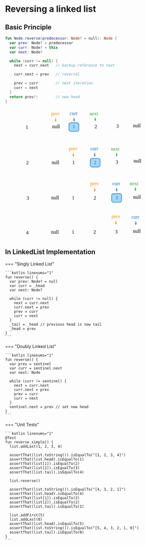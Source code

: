 # Reversing a linked list

<style>
.md-logo img {
  content: url('/data-structures/linked-list/polyline-light.svg');
}

:root [data-md-color-scheme=slate] .md-logo img  {
  content: url('/data-structures/linked-list/polyline-night.svg');
}
</style>

## Basic Principle

```kotlin
fun Node.reverse(predecessor: Node? = null): Node {
  var prev: Node? = predecessor
  var curr: Node? = this
  var next: Node?

  while (curr != null) {
    next = curr.next   // backup reference to next

    curr.next = prev   // reversal

    prev = curr        // next iteration
    curr = next
  }
  return prev!!        // new head
}
```

<p style="text-align: center;">
<svg version="1.1" xmlns="http://www.w3.org/2000/svg" viewBox="0 0 497.1932770365999 531.1785575903964" width="400px">
  <g stroke-linecap="round" transform="translate(194.2315991210698 58.620619610499546) rotate(0 20.150390625 17.5)"><path d="M8.75 0 C14.07 0, 19.4 0, 31.55 0 C37.38 0, 40.3 2.92, 40.3 8.75 C40.3 14.53, 40.3 20.31, 40.3 26.25 C40.3 32.08, 37.38 35, 31.55 35 C25.61 35, 19.67 35, 8.75 35 C2.92 35, 0 32.08, 0 26.25 C0 22.47, 0 18.7, 0 8.75 C0 2.92, 2.92 0, 8.75 0" stroke="none" stroke-width="0" fill="#a5d8ff"></path><path d="M8.75 0 C17.13 0, 25.52 0, 31.55 0 M8.75 0 C14.88 0, 21.01 0, 31.55 0 M31.55 0 C37.38 0, 40.3 2.92, 40.3 8.75 M31.55 0 C37.38 0, 40.3 2.92, 40.3 8.75 M40.3 8.75 C40.3 15.63, 40.3 22.51, 40.3 26.25 M40.3 8.75 C40.3 13.47, 40.3 18.2, 40.3 26.25 M40.3 26.25 C40.3 32.08, 37.38 35, 31.55 35 M40.3 26.25 C40.3 32.08, 37.38 35, 31.55 35 M31.55 35 C24.49 35, 17.42 35, 8.75 35 M31.55 35 C25.52 35, 19.5 35, 8.75 35 M8.75 35 C2.92 35, 0 32.08, 0 26.25 M8.75 35 C2.92 35, 0 32.08, 0 26.25 M0 26.25 C0 21.36, 0 16.47, 0 8.75 M0 26.25 C0 20.59, 0 14.92, 0 8.75 M0 8.75 C0 2.92, 2.92 0, 8.75 0 M0 8.75 C0 2.92, 2.92 0, 8.75 0" stroke="#1971c2" stroke-width="2" fill="none"></path></g><g transform="translate(210.11199310300339 63.620619610499546) rotate(0 4.269996643066406 12.5)"><text x="4.269996643066406" y="17.619999999999997" font-family="Virgil, Segoe UI Emoji" font-size="20px" fill="#1971c2" text-anchor="middle" style="white-space: pre;" direction="ltr" dominant-baseline="alphabetic">1</text></g><g stroke-linecap="round" transform="translate(283.2999584960698 58.526869610499546) rotate(0 20.150390625 17.5)"><path d="M8.75 0 C16.34 0, 23.93 0, 31.55 0 M8.75 0 C13.34 0, 17.92 0, 31.55 0 M31.55 0 C37.38 0, 40.3 2.92, 40.3 8.75 M31.55 0 C37.38 0, 40.3 2.92, 40.3 8.75 M40.3 8.75 C40.3 15.21, 40.3 21.68, 40.3 26.25 M40.3 8.75 C40.3 12.26, 40.3 15.76, 40.3 26.25 M40.3 26.25 C40.3 32.08, 37.38 35, 31.55 35 M40.3 26.25 C40.3 32.08, 37.38 35, 31.55 35 M31.55 35 C26.58 35, 21.61 35, 8.75 35 M31.55 35 C26.44 35, 21.32 35, 8.75 35 M8.75 35 C2.92 35, 0 32.08, 0 26.25 M8.75 35 C2.92 35, 0 32.08, 0 26.25 M0 26.25 C0 20.7, 0 15.15, 0 8.75 M0 26.25 C0 22, 0 17.75, 0 8.75 M0 8.75 C0 2.92, 2.92 0, 8.75 0 M0 8.75 C0 2.92, 2.92 0, 8.75 0" stroke="var(--md-code-fg-color)" stroke-width="2" fill="none"></path></g><g transform="translate(296.4503491210698 63.526869610499546) rotate(0 7 12.5)"><text x="7" y="17.619999999999997" font-family="Virgil, Segoe UI Emoji" font-size="20px" fill="var(--md-code-fg-color)" text-anchor="middle" style="white-space: pre;" direction="ltr" dominant-baseline="alphabetic">2</text></g><g stroke-linecap="round" transform="translate(371.47476451418885 57.08723566837966) rotate(0 20.150390625 17.5)"><path d="M8.75 0 C17.33 0, 25.91 0, 31.55 0 M8.75 0 C13.39 0, 18.03 0, 31.55 0 M31.55 0 C37.38 0, 40.3 2.92, 40.3 8.75 M31.55 0 C37.38 0, 40.3 2.92, 40.3 8.75 M40.3 8.75 C40.3 15.73, 40.3 22.71, 40.3 26.25 M40.3 8.75 C40.3 12.41, 40.3 16.06, 40.3 26.25 M40.3 26.25 C40.3 32.08, 37.38 35, 31.55 35 M40.3 26.25 C40.3 32.08, 37.38 35, 31.55 35 M31.55 35 C24.7 35, 17.85 35, 8.75 35 M31.55 35 C23.71 35, 15.88 35, 8.75 35 M8.75 35 C2.92 35, 0 32.08, 0 26.25 M8.75 35 C2.92 35, 0 32.08, 0 26.25 M0 26.25 C0 22.1, 0 17.95, 0 8.75 M0 26.25 C0 21.16, 0 16.08, 0 8.75 M0 8.75 C0 2.92, 2.92 0, 8.75 0 M0 8.75 C0 2.92, 2.92 0, 8.75 0" stroke="var(--md-code-fg-color)" stroke-width="2" fill="none"></path></g><g transform="translate(385.5451609375287 62.08723566837966) rotate(0 6.079994201660156 12.5)"><text x="6.079994201660156" y="17.619999999999997" font-family="Virgil, Segoe UI Emoji" font-size="20px" fill="var(--md-code-fg-color)" text-anchor="middle" style="white-space: pre;" direction="ltr" dominant-baseline="alphabetic">3</text></g><g transform="translate(197.44672387504073 10) rotate(0 18.979984611272812 12.5)"><text x="0" y="17.619999999999997" font-family="Virgil, Segoe UI Emoji" font-size="20px" fill="#1971c2" text-anchor="start" style="white-space: pre;" direction="ltr" dominant-baseline="alphabetic">curr</text></g><g stroke-linecap="round"><g transform="translate(215.16240148887317 38.90350014605582) rotate(0 0.14091229714085785 6.458984375)"><path d="M0 0 C0.05 2.15, 0.23 10.76, 0.28 12.92 M0 0 C0.05 2.15, 0.23 10.76, 0.28 12.92" stroke="#1971c2" stroke-width="2" fill="none"></path></g><g transform="translate(215.16240148887317 38.90350014605582) rotate(0 0.14091229714085785 6.458984375)"><path d="M-2.06 6.9 C-1.2 9.1, -0.34 11.31, 0.28 12.92 M-2.06 6.9 C-1.19 9.13, -0.32 11.37, 0.28 12.92" stroke="#1971c2" stroke-width="2" fill="none"></path></g><g transform="translate(215.16240148887317 38.90350014605582) rotate(0 0.14091229714085785 6.458984375)"><path d="M2.36 6.8 C1.6 9.04, 0.84 11.29, 0.28 12.92 M2.36 6.8 C1.59 9.07, 0.82 11.35, 0.28 12.92" stroke="#1971c2" stroke-width="2" fill="none"></path></g></g><mask></mask><g transform="translate(122.01692413053166 11.330907010188895) rotate(0 20.43998795747757 12.5)"><text x="0" y="17.619999999999997" font-family="Virgil, Segoe UI Emoji" font-size="20px" fill="#f08c00" text-anchor="start" style="white-space: pre;" direction="ltr" dominant-baseline="alphabetic">prev</text></g><g stroke-linecap="round"><g transform="translate(140.34220763808452 40.111120891006465) rotate(0 0.14091229714085785 6.458984375)"><path d="M0 0 C0.05 2.15, 0.23 10.76, 0.28 12.92 M0 0 C0.05 2.15, 0.23 10.76, 0.28 12.92" stroke="#f08c00" stroke-width="2" fill="none"></path></g><g transform="translate(140.34220763808452 40.111120891006465) rotate(0 0.14091229714085785 6.458984375)"><path d="M-2.06 6.9 C-1.14 9.25, -0.23 11.6, 0.28 12.92 M-2.06 6.9 C-1.26 8.96, -0.46 11.02, 0.28 12.92" stroke="#f08c00" stroke-width="2" fill="none"></path></g><g transform="translate(140.34220763808452 40.111120891006465) rotate(0 0.14091229714085785 6.458984375)"><path d="M2.36 6.8 C1.55 9.19, 0.74 11.58, 0.28 12.92 M2.36 6.8 C1.65 8.9, 0.94 10.99, 0.28 12.92" stroke="#f08c00" stroke-width="2" fill="none"></path></g></g><mask></mask><g transform="translate(278.1214902001265 11.035091077398704) rotate(0 22.129986107349396 12.5)"><text x="0" y="17.619999999999997" font-family="Virgil, Segoe UI Emoji" font-size="20px" fill="#2f9e44" text-anchor="start" style="white-space: pre;" direction="ltr" dominant-baseline="alphabetic">next</text></g><g stroke-linecap="round"><g transform="translate(300.82962834446124 37.26694038643299) rotate(0 0.14091229714085785 6.458984374999986)"><path d="M0 0 C0.05 2.15, 0.23 10.76, 0.28 12.92 M0 0 C0.05 2.15, 0.23 10.76, 0.28 12.92" stroke="#2f9e44" stroke-width="2" fill="none"></path></g><g transform="translate(300.82962834446124 37.26694038643299) rotate(0 0.14091229714085785 6.458984374999986)"><path d="M-2.06 6.9 C-1.21 9.08, -0.37 11.25, 0.28 12.92 M-2.06 6.9 C-1.42 8.53, -0.79 10.17, 0.28 12.92" stroke="#2f9e44" stroke-width="2" fill="none"></path></g><g transform="translate(300.82962834446124 37.26694038643299) rotate(0 0.14091229714085785 6.458984374999986)"><path d="M2.36 6.8 C1.61 9.01, 0.86 11.23, 0.28 12.92 M2.36 6.8 C1.79 8.46, 1.23 10.12, 0.28 12.92" stroke="#2f9e44" stroke-width="2" fill="none"></path></g></g><mask></mask><g stroke-linecap="round"><g transform="translate(333.03320282268515 74.29873987902033) rotate(0 15.86961655772052 -0.13548912460819906)"><path d="M0 0 C9.23 -0.08, 18.47 -0.16, 31.74 -0.27 M0 0 C10.99 -0.09, 21.98 -0.19, 31.74 -0.27" stroke="var(--md-code-fg-color)" stroke-width="2" fill="none"></path></g><g transform="translate(333.03320282268515 74.29873987902033) rotate(0 15.86961655772052 -0.13548912460819906)"><path d="M16.87 5.28 C21.2 3.67, 25.52 2.05, 31.74 -0.27 M16.87 5.28 C22.02 3.36, 27.17 1.44, 31.74 -0.27" stroke="var(--md-code-fg-color)" stroke-width="2" fill="none"></path></g><g transform="translate(333.03320282268515 74.29873987902033) rotate(0 15.86961655772052 -0.13548912460819906)"><path d="M16.78 -5.57 C21.13 -4.03, 25.48 -2.49, 31.74 -0.27 M16.78 -5.57 C21.96 -3.74, 27.14 -1.9, 31.74 -0.27" stroke="var(--md-code-fg-color)" stroke-width="2" fill="none"></path></g></g><mask></mask><g stroke-linecap="round"><g transform="translate(242.385182133603 75.21673303879919) rotate(0 15.86961655772052 -0.13548912460819906)"><path d="M0 0 C6.5 -0.06, 13 -0.11, 31.74 -0.27 M0 0 C7.55 -0.06, 15.1 -0.13, 31.74 -0.27" stroke="var(--md-code-fg-color)" stroke-width="2" fill="none"></path></g><g transform="translate(242.385182133603 75.21673303879919) rotate(0 15.86961655772052 -0.13548912460819906)"><path d="M16.87 5.28 C19.92 4.15, 22.96 3.01, 31.74 -0.27 M16.87 5.28 C20.41 3.96, 23.94 2.64, 31.74 -0.27" stroke="var(--md-code-fg-color)" stroke-width="2" fill="none"></path></g><g transform="translate(242.385182133603 75.21673303879919) rotate(0 15.86961655772052 -0.13548912460819906)"><path d="M16.78 -5.57 C19.84 -4.49, 22.91 -3.4, 31.74 -0.27 M16.78 -5.57 C20.34 -4.31, 23.89 -3.05, 31.74 -0.27" stroke="var(--md-code-fg-color)" stroke-width="2" fill="none"></path></g></g><mask></mask><g transform="translate(126.54802151287407 63.34903916923497) rotate(0 15.269991219043732 12.5)"><text x="0" y="17.619999999999997" font-family="Virgil, Segoe UI Emoji" font-size="20px" fill="var(--md-code-fg-color)" text-anchor="start" style="white-space: pre;" direction="ltr" dominant-baseline="alphabetic">null</text></g><g stroke-linecap="round" transform="translate(192.8778482386245 202.99283675658148) rotate(0 20.150390625 17.5)"><path d="M8.75 0 C13.63 0, 18.52 0, 31.55 0 M8.75 0 C16.05 0, 23.35 0, 31.55 0 M31.55 0 C37.38 0, 40.3 2.92, 40.3 8.75 M31.55 0 C37.38 0, 40.3 2.92, 40.3 8.75 M40.3 8.75 C40.3 12.83, 40.3 16.91, 40.3 26.25 M40.3 8.75 C40.3 13.59, 40.3 18.43, 40.3 26.25 M40.3 26.25 C40.3 32.08, 37.38 35, 31.55 35 M40.3 26.25 C40.3 32.08, 37.38 35, 31.55 35 M31.55 35 C23.92 35, 16.28 35, 8.75 35 M31.55 35 C26.48 35, 21.42 35, 8.75 35 M8.75 35 C2.92 35, 0 32.08, 0 26.25 M8.75 35 C2.92 35, 0 32.08, 0 26.25 M0 26.25 C0 22.14, 0 18.03, 0 8.75 M0 26.25 C0 20.45, 0 14.66, 0 8.75 M0 8.75 C0 2.92, 2.92 0, 8.75 0 M0 8.75 C0 2.92, 2.92 0, 8.75 0" stroke="var(--md-code-fg-color)" stroke-width="2" fill="none"></path></g><g transform="translate(208.7582422205581 207.99283675658148) rotate(0 4.269996643066406 12.5)"><text x="4.269996643066406" y="17.619999999999997" font-family="Virgil, Segoe UI Emoji" font-size="20px" fill="var(--md-code-fg-color)" text-anchor="middle" style="white-space: pre;" direction="ltr" dominant-baseline="alphabetic">1</text></g><g stroke-linecap="round" transform="translate(280.7785102508878 203.21100591512072) rotate(0 20.150390625 17.5)"><path d="M8.75 0 C17.18 0, 25.61 0, 31.55 0 C37.38 0, 40.3 2.92, 40.3 8.75 C40.3 12.86, 40.3 16.96, 40.3 26.25 C40.3 32.08, 37.38 35, 31.55 35 C24.12 35, 16.69 35, 8.75 35 C2.92 35, 0 32.08, 0 26.25 C0 22.27, 0 18.3, 0 8.75 C0 2.92, 2.92 0, 8.75 0" stroke="none" stroke-width="0" fill="#a5d8ff"></path><path d="M8.75 0 C13.76 0, 18.78 0, 31.55 0 M8.75 0 C14.74 0, 20.74 0, 31.55 0 M31.55 0 C37.38 0, 40.3 2.92, 40.3 8.75 M31.55 0 C37.38 0, 40.3 2.92, 40.3 8.75 M40.3 8.75 C40.3 15.71, 40.3 22.68, 40.3 26.25 M40.3 8.75 C40.3 13.06, 40.3 17.38, 40.3 26.25 M40.3 26.25 C40.3 32.08, 37.38 35, 31.55 35 M40.3 26.25 C40.3 32.08, 37.38 35, 31.55 35 M31.55 35 C23.86 35, 16.17 35, 8.75 35 M31.55 35 C22.59 35, 13.62 35, 8.75 35 M8.75 35 C2.92 35, 0 32.08, 0 26.25 M8.75 35 C2.92 35, 0 32.08, 0 26.25 M0 26.25 C0 22.16, 0 18.07, 0 8.75 M0 26.25 C0 20.85, 0 15.45, 0 8.75 M0 8.75 C0 2.92, 2.92 0, 8.75 0 M0 8.75 C0 2.92, 2.92 0, 8.75 0" stroke="#1971c2" stroke-width="2" fill="none"></path></g><g transform="translate(293.9289008758878 208.21100591512072) rotate(0 7 12.5)"><text x="7" y="17.619999999999997" font-family="Virgil, Segoe UI Emoji" font-size="20px" fill="#1971c2" text-anchor="middle" style="white-space: pre;" direction="ltr" dominant-baseline="alphabetic">2</text></g><g stroke-linecap="round" transform="translate(368.95331626900673 201.7713719730009) rotate(0 20.150390625 17.5)"><path d="M8.75 0 C15.84 0, 22.92 0, 31.55 0 M8.75 0 C14.83 0, 20.9 0, 31.55 0 M31.55 0 C37.38 0, 40.3 2.92, 40.3 8.75 M31.55 0 C37.38 0, 40.3 2.92, 40.3 8.75 M40.3 8.75 C40.3 13.1, 40.3 17.46, 40.3 26.25 M40.3 8.75 C40.3 14.01, 40.3 19.28, 40.3 26.25 M40.3 26.25 C40.3 32.08, 37.38 35, 31.55 35 M40.3 26.25 C40.3 32.08, 37.38 35, 31.55 35 M31.55 35 C22.79 35, 14.02 35, 8.75 35 M31.55 35 C22.68 35, 13.81 35, 8.75 35 M8.75 35 C2.92 35, 0 32.08, 0 26.25 M8.75 35 C2.92 35, 0 32.08, 0 26.25 M0 26.25 C0 21.98, 0 17.71, 0 8.75 M0 26.25 C0 20.67, 0 15.1, 0 8.75 M0 8.75 C0 2.92, 2.92 0, 8.75 0 M0 8.75 C0 2.92, 2.92 0, 8.75 0" stroke="var(--md-code-fg-color)" stroke-width="2" fill="none"></path></g><g transform="translate(383.0237126923466 206.7713719730009) rotate(0 6.079994201660156 12.5)"><text x="6.079994201660156" y="17.619999999999997" font-family="Virgil, Segoe UI Emoji" font-size="20px" fill="var(--md-code-fg-color)" text-anchor="middle" style="white-space: pre;" direction="ltr" dominant-baseline="alphabetic">3</text></g><g transform="translate(281.0517538515416 152.31692018325384) rotate(0 18.979984611272812 12.5)"><text x="0" y="17.619999999999997" font-family="Virgil, Segoe UI Emoji" font-size="20px" fill="#1971c2" text-anchor="start" style="white-space: pre;" direction="ltr" dominant-baseline="alphabetic">curr</text></g><g stroke-linecap="round"><g transform="translate(298.76743146537405 181.22042032930972) rotate(0 0.14091229714085785 6.458984375)"><path d="M0 0 C0.05 2.15, 0.23 10.76, 0.28 12.92 M0 0 C0.05 2.15, 0.23 10.76, 0.28 12.92" stroke="#1971c2" stroke-width="2" fill="none"></path></g><g transform="translate(298.76743146537405 181.22042032930972) rotate(0 0.14091229714085785 6.458984375)"><path d="M-2.06 6.9 C-1.29 8.88, -0.52 10.86, 0.28 12.92 M-2.06 6.9 C-1.5 8.35, -0.93 9.8, 0.28 12.92" stroke="#1971c2" stroke-width="2" fill="none"></path></g><g transform="translate(298.76743146537405 181.22042032930972) rotate(0 0.14091229714085785 6.458984375)"><path d="M2.36 6.8 C1.68 8.81, 0.99 10.82, 0.28 12.92 M2.36 6.8 C1.86 8.27, 1.36 9.75, 0.28 12.92" stroke="#1971c2" stroke-width="2" fill="none"></path></g></g><mask></mask><g transform="translate(193.60884561139068 152.72629567400668) rotate(0 20.43998795747757 12.5)"><text x="0" y="17.619999999999997" font-family="Virgil, Segoe UI Emoji" font-size="20px" fill="#f08c00" text-anchor="start" style="white-space: pre;" direction="ltr" dominant-baseline="alphabetic">prev</text></g><g stroke-linecap="round"><g transform="translate(211.93412911894364 181.50650955482422) rotate(0 0.14091229714085785 6.458984375)"><path d="M0 0 C0.05 2.15, 0.23 10.76, 0.28 12.92 M0 0 C0.05 2.15, 0.23 10.76, 0.28 12.92" stroke="#f08c00" stroke-width="2" fill="none"></path></g><g transform="translate(211.93412911894364 181.50650955482422) rotate(0 0.14091229714085785 6.458984375)"><path d="M-2.06 6.9 C-1.18 9.16, -0.3 11.42, 0.28 12.92 M-2.06 6.9 C-1.13 9.3, -0.19 11.7, 0.28 12.92" stroke="#f08c00" stroke-width="2" fill="none"></path></g><g transform="translate(211.93412911894364 181.50650955482422) rotate(0 0.14091229714085785 6.458984375)"><path d="M2.36 6.8 C1.58 9.1, 0.8 11.4, 0.28 12.92 M2.36 6.8 C1.53 9.24, 0.7 11.68, 0.28 12.92" stroke="#f08c00" stroke-width="2" fill="none"></path></g></g><mask></mask><g transform="translate(364.8841018123015 154.23161293360198) rotate(0 22.129986107349396 12.5)"><text x="0" y="17.619999999999997" font-family="Virgil, Segoe UI Emoji" font-size="20px" fill="#2f9e44" text-anchor="start" style="white-space: pre;" direction="ltr" dominant-baseline="alphabetic">next</text></g><g stroke-linecap="round"><g transform="translate(387.5922399566362 180.46346224263624) rotate(0 0.14091229714085785 6.458984375)"><path d="M0 0 C0.05 2.15, 0.23 10.76, 0.28 12.92 M0 0 C0.05 2.15, 0.23 10.76, 0.28 12.92" stroke="#2f9e44" stroke-width="2" fill="none"></path></g><g transform="translate(387.5922399566362 180.46346224263624) rotate(0 0.14091229714085785 6.458984375)"><path d="M-2.06 6.9 C-1.51 8.3, -0.97 9.7, 0.28 12.92 M-2.06 6.9 C-1.41 8.56, -0.77 10.23, 0.28 12.92" stroke="#2f9e44" stroke-width="2" fill="none"></path></g><g transform="translate(387.5922399566362 180.46346224263624) rotate(0 0.14091229714085785 6.458984375)"><path d="M2.36 6.8 C1.87 8.23, 1.39 9.65, 0.28 12.92 M2.36 6.8 C1.78 8.49, 1.21 10.18, 0.28 12.92" stroke="#2f9e44" stroke-width="2" fill="none"></path></g></g><mask></mask><g stroke-linecap="round"><g transform="translate(330.51175457750327 218.98287618364157) rotate(0 15.86961655772052 -0.13548912460819906)"><path d="M0 0 C6.37 -0.05, 12.73 -0.11, 31.74 -0.27 M0 0 C10.24 -0.09, 20.48 -0.17, 31.74 -0.27" stroke="var(--md-code-fg-color)" stroke-width="2" fill="none"></path></g><g transform="translate(330.51175457750327 218.98287618364157) rotate(0 15.86961655772052 -0.13548912460819906)"><path d="M16.87 5.28 C19.85 4.17, 22.84 3.06, 31.74 -0.27 M16.87 5.28 C21.67 3.49, 26.47 1.7, 31.74 -0.27" stroke="var(--md-code-fg-color)" stroke-width="2" fill="none"></path></g><g transform="translate(330.51175457750327 218.98287618364157) rotate(0 15.86961655772052 -0.13548912460819906)"><path d="M16.78 -5.57 C19.78 -4.51, 22.78 -3.45, 31.74 -0.27 M16.78 -5.57 C21.61 -3.86, 26.43 -2.15, 31.74 -0.27" stroke="var(--md-code-fg-color)" stroke-width="2" fill="none"></path></g></g><mask></mask><g stroke-linecap="round"><g transform="translate(156.8948373024122 219.76650416743422) rotate(0 15.86961655772052 -0.13548912460819906)"><path d="M0 0 C12.63 -0.11, 25.26 -0.22, 31.74 -0.27 M0 0 C7.82 -0.07, 15.64 -0.13, 31.74 -0.27" stroke="var(--md-code-fg-color)" stroke-width="2" fill="none"></path></g><g transform="translate(156.8948373024122 219.76650416743422) rotate(0 15.86961655772052 -0.13548912460819906)"><path d="M14.87 -5.56 C8.95 -3.34, 3.04 -1.13, 0 0 M14.87 -5.56 C11.2 -4.19, 7.54 -2.82, 0 0" stroke="var(--md-code-fg-color)" stroke-width="2" fill="none"></path></g><g transform="translate(156.8948373024122 219.76650416743422) rotate(0 15.86961655772052 -0.13548912460819906)"><path d="M14.96 5.3 C9.01 3.19, 3.05 1.08, 0 0 M14.96 5.3 C11.27 3.99, 7.59 2.69, 0 0" stroke="var(--md-code-fg-color)" stroke-width="2" fill="none"></path></g></g><mask></mask><g transform="translate(124.02657326769207 208.0331754738561) rotate(0 15.269991219043732 12.5)"><text x="0" y="17.619999999999997" font-family="Virgil, Segoe UI Emoji" font-size="20px" fill="var(--md-code-fg-color)" text-anchor="start" style="white-space: pre;" direction="ltr" dominant-baseline="alphabetic">null</text></g><g stroke-linecap="round" transform="translate(191.52942424154827 347.0167476701634) rotate(0 20.150390625 17.5)"><path d="M8.75 0 C15.96 0, 23.18 0, 31.55 0 M8.75 0 C15.7 0, 22.65 0, 31.55 0 M31.55 0 C37.38 0, 40.3 2.92, 40.3 8.75 M31.55 0 C37.38 0, 40.3 2.92, 40.3 8.75 M40.3 8.75 C40.3 12.35, 40.3 15.94, 40.3 26.25 M40.3 8.75 C40.3 13.54, 40.3 18.32, 40.3 26.25 M40.3 26.25 C40.3 32.08, 37.38 35, 31.55 35 M40.3 26.25 C40.3 32.08, 37.38 35, 31.55 35 M31.55 35 C23.79 35, 16.03 35, 8.75 35 M31.55 35 C25.89 35, 20.22 35, 8.75 35 M8.75 35 C2.92 35, 0 32.08, 0 26.25 M8.75 35 C2.92 35, 0 32.08, 0 26.25 M0 26.25 C0 20.27, 0 14.3, 0 8.75 M0 26.25 C0 20.7, 0 15.16, 0 8.75 M0 8.75 C0 2.92, 2.92 0, 8.75 0 M0 8.75 C0 2.92, 2.92 0, 8.75 0" stroke="var(--md-code-fg-color)" stroke-width="2" fill="none"></path></g><g transform="translate(207.40981822348186 352.0167476701634) rotate(0 4.269996643066406 12.5)"><text x="4.269996643066406" y="17.619999999999997" font-family="Virgil, Segoe UI Emoji" font-size="20px" fill="var(--md-code-fg-color)" text-anchor="middle" style="white-space: pre;" direction="ltr" dominant-baseline="alphabetic">1</text></g><g stroke-linecap="round" transform="translate(279.43008625381145 347.23491682870264) rotate(0 20.150390625 17.5)"><path d="M8.75 0 C17.08 0, 25.41 0, 31.55 0 M8.75 0 C16.57 0, 24.39 0, 31.55 0 M31.55 0 C37.38 0, 40.3 2.92, 40.3 8.75 M31.55 0 C37.38 0, 40.3 2.92, 40.3 8.75 M40.3 8.75 C40.3 13.49, 40.3 18.22, 40.3 26.25 M40.3 8.75 C40.3 15.36, 40.3 21.97, 40.3 26.25 M40.3 26.25 C40.3 32.08, 37.38 35, 31.55 35 M40.3 26.25 C40.3 32.08, 37.38 35, 31.55 35 M31.55 35 C23.73 35, 15.91 35, 8.75 35 M31.55 35 C25.58 35, 19.61 35, 8.75 35 M8.75 35 C2.92 35, 0 32.08, 0 26.25 M8.75 35 C2.92 35, 0 32.08, 0 26.25 M0 26.25 C0 19.98, 0 13.71, 0 8.75 M0 26.25 C0 22.06, 0 17.86, 0 8.75 M0 8.75 C0 2.92, 2.92 0, 8.75 0 M0 8.75 C0 2.92, 2.92 0, 8.75 0" stroke="var(--md-code-fg-color)" stroke-width="2" fill="none"></path></g><g transform="translate(292.58047687881145 352.23491682870264) rotate(0 7 12.5)"><text x="7" y="17.619999999999997" font-family="Virgil, Segoe UI Emoji" font-size="20px" fill="var(--md-code-fg-color)" text-anchor="middle" style="white-space: pre;" direction="ltr" dominant-baseline="alphabetic">2</text></g><g stroke-linecap="round" transform="translate(367.6048922719304 345.99521764885316) rotate(0 20.150390625 17.5)"><path d="M8.75 0 C14.02 0, 19.28 0, 31.55 0 C37.38 0, 40.3 2.92, 40.3 8.75 C40.3 14.23, 40.3 19.7, 40.3 26.25 C40.3 32.08, 37.38 35, 31.55 35 C25.46 35, 19.37 35, 8.75 35 C2.92 35, 0 32.08, 0 26.25 C0 19.33, 0 12.42, 0 8.75 C0 2.92, 2.92 0, 8.75 0" stroke="none" stroke-width="0" fill="#a5d8ff"></path><path d="M8.75 0 C16.36 0, 23.98 0, 31.55 0 M8.75 0 C15.46 0, 22.17 0, 31.55 0 M31.55 0 C37.38 0, 40.3 2.92, 40.3 8.75 M31.55 0 C37.38 0, 40.3 2.92, 40.3 8.75 M40.3 8.75 C40.3 15.56, 40.3 22.36, 40.3 26.25 M40.3 8.75 C40.3 15.06, 40.3 21.38, 40.3 26.25 M40.3 26.25 C40.3 32.08, 37.38 35, 31.55 35 M40.3 26.25 C40.3 32.08, 37.38 35, 31.55 35 M31.55 35 C23.79 35, 16.04 35, 8.75 35 M31.55 35 C22.73 35, 13.9 35, 8.75 35 M8.75 35 C2.92 35, 0 32.08, 0 26.25 M8.75 35 C2.92 35, 0 32.08, 0 26.25 M0 26.25 C0 19.79, 0 13.33, 0 8.75 M0 26.25 C0 20.58, 0 14.91, 0 8.75 M0 8.75 C0 2.92, 2.92 0, 8.75 0 M0 8.75 C0 2.92, 2.92 0, 8.75 0" stroke="#1971c2" stroke-width="2" fill="none"></path></g><g transform="translate(381.67528869527024 350.99521764885316) rotate(0 6.079994201660156 12.5)"><text x="6.079994201660156" y="17.619999999999997" font-family="Virgil, Segoe UI Emoji" font-size="20px" fill="#1971c2" text-anchor="middle" style="white-space: pre;" direction="ltr" dominant-baseline="alphabetic">3</text></g><g transform="translate(369.9247467728682 293.8662724390912) rotate(0 18.979984611272812 12.499999999999972)"><text x="0" y="17.619999999999997" font-family="Virgil, Segoe UI Emoji" font-size="20px" fill="#1971c2" text-anchor="start" style="white-space: pre;" direction="ltr" dominant-baseline="alphabetic">curr</text></g><g stroke-linecap="round"><g transform="translate(387.64042438670066 322.769772585147) rotate(0 0.14091229714085785 6.458984375)"><path d="M0 0 C0.05 2.15, 0.23 10.76, 0.28 12.92 M0 0 C0.05 2.15, 0.23 10.76, 0.28 12.92" stroke="#1971c2" stroke-width="2" fill="none"></path></g><g transform="translate(387.64042438670066 322.769772585147) rotate(0 0.14091229714085785 6.458984375)"><path d="M-2.06 6.9 C-1.56 8.19, -1.05 9.49, 0.28 12.92 M-2.06 6.9 C-1.26 8.95, -0.47 10.99, 0.28 12.92" stroke="#1971c2" stroke-width="2" fill="none"></path></g><g transform="translate(387.64042438670066 322.769772585147) rotate(0 0.14091229714085785 6.458984375)"><path d="M2.36 6.8 C1.91 8.12, 1.46 9.43, 0.28 12.92 M2.36 6.8 C1.65 8.88, 0.95 10.96, 0.28 12.92" stroke="#1971c2" stroke-width="2" fill="none"></path></g></g><mask></mask><g transform="translate(280.464983235807 294.66434718894686) rotate(0 20.43998795747757 12.499999999999972)"><text x="0" y="17.619999999999997" font-family="Virgil, Segoe UI Emoji" font-size="20px" fill="#f08c00" text-anchor="start" style="white-space: pre;" direction="ltr" dominant-baseline="alphabetic">prev</text></g><g stroke-linecap="round"><g transform="translate(298.79026674335995 323.44456106976446) rotate(0 0.14091229714085785 6.458984375)"><path d="M0 0 C0.05 2.15, 0.23 10.76, 0.28 12.92 M0 0 C0.05 2.15, 0.23 10.76, 0.28 12.92" stroke="#f08c00" stroke-width="2" fill="none"></path></g><g transform="translate(298.79026674335995 323.44456106976446) rotate(0 0.14091229714085785 6.458984375)"><path d="M-2.06 6.9 C-1.43 8.51, -0.8 10.13, 0.28 12.92 M-2.06 6.9 C-1.23 9.02, -0.41 11.15, 0.28 12.92" stroke="#f08c00" stroke-width="2" fill="none"></path></g><g transform="translate(298.79026674335995 323.44456106976446) rotate(0 0.14091229714085785 6.458984375)"><path d="M2.36 6.8 C1.8 8.44, 1.24 10.08, 0.28 12.92 M2.36 6.8 C1.63 8.96, 0.89 11.12, 0.28 12.92" stroke="#f08c00" stroke-width="2" fill="none"></path></g></g><mask></mask><g transform="translate(441.3587080780506 293.92704567791645) rotate(0 22.129986107349396 12.499999999999972)"><text x="0" y="17.619999999999997" font-family="Virgil, Segoe UI Emoji" font-size="20px" fill="#2f9e44" text-anchor="start" style="white-space: pre;" direction="ltr" dominant-baseline="alphabetic">next</text></g><g stroke-linecap="round"><g transform="translate(464.0668462223851 320.15889498695066) rotate(0 0.14091229714085785 6.458984375)"><path d="M0 0 C0.05 2.15, 0.23 10.76, 0.28 12.92 M0 0 C0.05 2.15, 0.23 10.76, 0.28 12.92" stroke="#2f9e44" stroke-width="2" fill="none"></path></g><g transform="translate(464.0668462223851 320.15889498695066) rotate(0 0.14091229714085785 6.458984375)"><path d="M-2.06 6.9 C-1.58 8.13, -1.1 9.37, 0.28 12.92 M-2.06 6.9 C-1.42 8.54, -0.78 10.19, 0.28 12.92" stroke="#2f9e44" stroke-width="2" fill="none"></path></g><g transform="translate(464.0668462223851 320.15889498695066) rotate(0 0.14091229714085785 6.458984375)"><path d="M2.36 6.8 C1.93 8.06, 1.5 9.32, 0.28 12.92 M2.36 6.8 C1.79 8.47, 1.22 10.15, 0.28 12.92" stroke="#2f9e44" stroke-width="2" fill="none"></path></g></g><mask></mask><g stroke-linecap="round"><g transform="translate(155.54641330533588 363.7904150810162) rotate(0 15.86961655772052 -0.13548912460817064)"><path d="M0 0 C8.59 -0.07, 17.18 -0.15, 31.74 -0.27 M0 0 C11.99 -0.1, 23.98 -0.2, 31.74 -0.27" stroke="var(--md-code-fg-color)" stroke-width="2" fill="none"></path></g><g transform="translate(155.54641330533588 363.7904150810162) rotate(0 15.86961655772052 -0.13548912460817064)"><path d="M14.87 -5.56 C10.84 -4.05, 6.82 -2.55, 0 0 M14.87 -5.56 C9.25 -3.46, 3.64 -1.36, 0 0" stroke="var(--md-code-fg-color)" stroke-width="2" fill="none"></path></g><g transform="translate(155.54641330533588 363.7904150810162) rotate(0 15.86961655772052 -0.13548912460817064)"><path d="M14.96 5.3 C10.91 3.87, 6.86 2.43, 0 0 M14.96 5.3 C9.31 3.3, 3.66 1.3, 0 0" stroke="var(--md-code-fg-color)" stroke-width="2" fill="none"></path></g></g><mask></mask><g transform="translate(122.67814927061573 352.057086387438) rotate(0 15.269991219043732 12.5)"><text x="0" y="17.619999999999997" font-family="Virgil, Segoe UI Emoji" font-size="20px" fill="var(--md-code-fg-color)" text-anchor="start" style="white-space: pre;" direction="ltr" dominant-baseline="alphabetic">null</text></g><g stroke-linecap="round"><g transform="translate(241.09325351284082 363.42674202604286) rotate(0 15.86961655772052 -0.13548912460817064)"><path d="M0 0 C9.54 -0.08, 19.07 -0.16, 31.74 -0.27 M0 0 C12.31 -0.11, 24.61 -0.21, 31.74 -0.27" stroke="var(--md-code-fg-color)" stroke-width="2" fill="none"></path></g><g transform="translate(241.09325351284082 363.42674202604286) rotate(0 15.86961655772052 -0.13548912460817064)"><path d="M14.87 -5.56 C10.4 -3.89, 5.93 -2.22, 0 0 M14.87 -5.56 C9.1 -3.4, 3.34 -1.25, 0 0" stroke="var(--md-code-fg-color)" stroke-width="2" fill="none"></path></g><g transform="translate(241.09325351284082 363.42674202604286) rotate(0 15.86961655772052 -0.13548912460817064)"><path d="M14.96 5.3 C10.46 3.71, 5.97 2.12, 0 0 M14.96 5.3 C9.16 3.25, 3.36 1.19, 0 0" stroke="var(--md-code-fg-color)" stroke-width="2" fill="none"></path></g></g><mask></mask><g transform="translate(454.5554615715452 60.041856626285664) rotate(0 15.269991219043732 12.5)"><text x="0" y="17.619999999999997" font-family="Virgil, Segoe UI Emoji" font-size="20px" fill="var(--md-code-fg-color)" text-anchor="start" style="white-space: pre;" direction="ltr" dominant-baseline="alphabetic">null</text></g><g stroke-linecap="round"><g transform="translate(416.7142882887122 73.74107006078401) rotate(0 15.86961655772052 -0.13548912460819906)"><path d="M0 0 C6.75 -0.06, 13.5 -0.12, 31.74 -0.27 M0 0 C11.56 -0.1, 23.11 -0.2, 31.74 -0.27" stroke="var(--md-code-fg-color)" stroke-width="2" fill="none"></path></g><g transform="translate(416.7142882887122 73.74107006078401) rotate(0 15.86961655772052 -0.13548912460819906)"><path d="M16.87 5.28 C20.04 4.1, 23.2 2.92, 31.74 -0.27 M16.87 5.28 C22.29 3.26, 27.7 1.24, 31.74 -0.27" stroke="var(--md-code-fg-color)" stroke-width="2" fill="none"></path></g><g transform="translate(416.7142882887122 73.74107006078401) rotate(0 15.86961655772052 -0.13548912460819906)"><path d="M16.78 -5.57 C19.96 -4.44, 23.14 -3.32, 31.74 -0.27 M16.78 -5.57 C22.23 -3.64, 27.67 -1.71, 31.74 -0.27" stroke="var(--md-code-fg-color)" stroke-width="2" fill="none"></path></g></g><mask></mask><g transform="translate(456.65329459851245 202.70728140041905) rotate(0 15.269991219043732 12.5)"><text x="0" y="17.619999999999997" font-family="Virgil, Segoe UI Emoji" font-size="20px" fill="var(--md-code-fg-color)" text-anchor="start" style="white-space: pre;" direction="ltr" dominant-baseline="alphabetic">null</text></g><g stroke-linecap="round"><g transform="translate(418.8121213156796 216.4064948349174) rotate(0 15.86961655772052 -0.13548912460819906)"><path d="M0 0 C8.51 -0.07, 17.01 -0.15, 31.74 -0.27 M0 0 C9.45 -0.08, 18.89 -0.16, 31.74 -0.27" stroke="var(--md-code-fg-color)" stroke-width="2" fill="none"></path></g><g transform="translate(418.8121213156796 216.4064948349174) rotate(0 15.86961655772052 -0.13548912460819906)"><path d="M16.87 5.28 C20.86 3.8, 24.84 2.31, 31.74 -0.27 M16.87 5.28 C21.3 3.63, 25.72 1.98, 31.74 -0.27" stroke="var(--md-code-fg-color)" stroke-width="2" fill="none"></path></g><g transform="translate(418.8121213156796 216.4064948349174) rotate(0 15.86961655772052 -0.13548912460819906)"><path d="M16.78 -5.57 C20.79 -4.15, 24.8 -2.73, 31.74 -0.27 M16.78 -5.57 C21.23 -3.99, 25.69 -2.42, 31.74 -0.27" stroke="var(--md-code-fg-color)" stroke-width="2" fill="none"></path></g></g><mask></mask><g transform="translate(455.3437963762655 348.4606569322463) rotate(0 15.269991219043732 12.5)"><text x="0" y="17.619999999999997" font-family="Virgil, Segoe UI Emoji" font-size="20px" fill="var(--md-code-fg-color)" text-anchor="start" style="white-space: pre;" direction="ltr" dominant-baseline="alphabetic">null</text></g><g stroke-linecap="round"><g transform="translate(417.50262309343265 362.15987036674466) rotate(0 15.86961655772052 -0.13548912460817064)"><path d="M0 0 C9.23 -0.08, 18.47 -0.16, 31.74 -0.27 M0 0 C6.86 -0.06, 13.71 -0.12, 31.74 -0.27" stroke="var(--md-code-fg-color)" stroke-width="2" fill="none"></path></g><g transform="translate(417.50262309343265 362.15987036674466) rotate(0 15.86961655772052 -0.13548912460817064)"><path d="M16.87 5.28 C21.2 3.67, 25.52 2.05, 31.74 -0.27 M16.87 5.28 C20.08 4.08, 23.3 2.88, 31.74 -0.27" stroke="var(--md-code-fg-color)" stroke-width="2" fill="none"></path></g><g transform="translate(417.50262309343265 362.15987036674466) rotate(0 15.86961655772052 -0.13548912460817064)"><path d="M16.78 -5.57 C21.13 -4.03, 25.48 -2.49, 31.74 -0.27 M16.78 -5.57 C20.01 -4.43, 23.24 -3.28, 31.74 -0.27" stroke="var(--md-code-fg-color)" stroke-width="2" fill="none"></path></g></g><mask></mask><g stroke-linecap="round" transform="translate(190.79516910865863 485.9603884318571) rotate(0 20.150390625 17.5)"><path d="M8.75 0 C14.19 0, 19.63 0, 31.55 0 M8.75 0 C17.66 0, 26.56 0, 31.55 0 M31.55 0 C37.38 0, 40.3 2.92, 40.3 8.75 M31.55 0 C37.38 0, 40.3 2.92, 40.3 8.75 M40.3 8.75 C40.3 15.42, 40.3 22.09, 40.3 26.25 M40.3 8.75 C40.3 15.41, 40.3 22.07, 40.3 26.25 M40.3 26.25 C40.3 32.08, 37.38 35, 31.55 35 M40.3 26.25 C40.3 32.08, 37.38 35, 31.55 35 M31.55 35 C24.96 35, 18.38 35, 8.75 35 M31.55 35 C22.51 35, 13.47 35, 8.75 35 M8.75 35 C2.92 35, 0 32.08, 0 26.25 M8.75 35 C2.92 35, 0 32.08, 0 26.25 M0 26.25 C0 19.96, 0 13.68, 0 8.75 M0 26.25 C0 22.66, 0 19.06, 0 8.75 M0 8.75 C0 2.92, 2.92 0, 8.75 0 M0 8.75 C0 2.92, 2.92 0, 8.75 0" stroke="var(--md-code-fg-color)" stroke-width="2" fill="none"></path></g><g transform="translate(206.67556309059222 490.9603884318571) rotate(0 4.269996643066406 12.5)"><text x="4.269996643066406" y="17.619999999999997" font-family="Virgil, Segoe UI Emoji" font-size="20px" fill="var(--md-code-fg-color)" text-anchor="middle" style="white-space: pre;" direction="ltr" dominant-baseline="alphabetic">1</text></g><g stroke-linecap="round" transform="translate(278.6958311209218 486.17855759039634) rotate(0 20.150390625 17.5)"><path d="M8.75 0 C14.5 0, 20.25 0, 31.55 0 M8.75 0 C17.44 0, 26.13 0, 31.55 0 M31.55 0 C37.38 0, 40.3 2.92, 40.3 8.75 M31.55 0 C37.38 0, 40.3 2.92, 40.3 8.75 M40.3 8.75 C40.3 12.27, 40.3 15.78, 40.3 26.25 M40.3 8.75 C40.3 12.5, 40.3 16.24, 40.3 26.25 M40.3 26.25 C40.3 32.08, 37.38 35, 31.55 35 M40.3 26.25 C40.3 32.08, 37.38 35, 31.55 35 M31.55 35 C22.9 35, 14.25 35, 8.75 35 M31.55 35 C22.99 35, 14.43 35, 8.75 35 M8.75 35 C2.92 35, 0 32.08, 0 26.25 M8.75 35 C2.92 35, 0 32.08, 0 26.25 M0 26.25 C0 20.71, 0 15.18, 0 8.75 M0 26.25 C0 19.46, 0 12.68, 0 8.75 M0 8.75 C0 2.92, 2.92 0, 8.75 0 M0 8.75 C0 2.92, 2.92 0, 8.75 0" stroke="var(--md-code-fg-color)" stroke-width="2" fill="none"></path></g><g transform="translate(291.8462217459218 491.17855759039634) rotate(0 7 12.5)"><text x="7" y="17.619999999999997" font-family="Virgil, Segoe UI Emoji" font-size="20px" fill="var(--md-code-fg-color)" text-anchor="middle" style="white-space: pre;" direction="ltr" dominant-baseline="alphabetic">2</text></g><g stroke-linecap="round" transform="translate(366.87063713904075 484.73892364827674) rotate(0 20.150390625 17.5)"><path d="M8.75 0 C15.39 0, 22.04 0, 31.55 0 M8.75 0 C14.07 0, 19.38 0, 31.55 0 M31.55 0 C37.38 0, 40.3 2.92, 40.3 8.75 M31.55 0 C37.38 0, 40.3 2.92, 40.3 8.75 M40.3 8.75 C40.3 14.24, 40.3 19.73, 40.3 26.25 M40.3 8.75 C40.3 14.53, 40.3 20.3, 40.3 26.25 M40.3 26.25 C40.3 32.08, 37.38 35, 31.55 35 M40.3 26.25 C40.3 32.08, 37.38 35, 31.55 35 M31.55 35 C23.64 35, 15.73 35, 8.75 35 M31.55 35 C25.49 35, 19.43 35, 8.75 35 M8.75 35 C2.92 35, 0 32.08, 0 26.25 M8.75 35 C2.92 35, 0 32.08, 0 26.25 M0 26.25 C0 22.71, 0 19.17, 0 8.75 M0 26.25 C0 19.8, 0 13.35, 0 8.75 M0 8.75 C0 2.92, 2.92 0, 8.75 0 M0 8.75 C0 2.92, 2.92 0, 8.75 0" stroke="var(--md-code-fg-color)" stroke-width="2" fill="none"></path></g><g transform="translate(380.9410335623806 489.73892364827674) rotate(0 6.079994201660156 12.5)"><text x="6.079994201660156" y="17.619999999999997" font-family="Virgil, Segoe UI Emoji" font-size="20px" fill="var(--md-code-fg-color)" text-anchor="middle" style="white-space: pre;" direction="ltr" dominant-baseline="alphabetic">3</text></g><g transform="translate(448.02543189341094 429.5096625570988) rotate(0 18.979984611272812 12.5)"><text x="0" y="17.619999999999997" font-family="Virgil, Segoe UI Emoji" font-size="20px" fill="#1971c2" text-anchor="start" style="white-space: pre;" direction="ltr" dominant-baseline="alphabetic">curr</text></g><g stroke-linecap="round"><g transform="translate(465.74110950724315 458.41316270315446) rotate(0 0.14091229714085785 6.458984375)"><path d="M0 0 C0.05 2.15, 0.23 10.76, 0.28 12.92 M0 0 C0.05 2.15, 0.23 10.76, 0.28 12.92" stroke="#1971c2" stroke-width="2" fill="none"></path></g><g transform="translate(465.74110950724315 458.41316270315446) rotate(0 0.14091229714085785 6.458984375)"><path d="M-2.06 6.9 C-1.54 8.23, -1.03 9.55, 0.28 12.92 M-2.06 6.9 C-1.49 8.35, -0.93 9.8, 0.28 12.92" stroke="#1971c2" stroke-width="2" fill="none"></path></g><g transform="translate(465.74110950724315 458.41316270315446) rotate(0 0.14091229714085785 6.458984375)"><path d="M2.36 6.8 C1.9 8.15, 1.44 9.5, 0.28 12.92 M2.36 6.8 C1.86 8.28, 1.36 9.76, 0.28 12.92" stroke="#1971c2" stroke-width="2" fill="none"></path></g></g><mask></mask><g transform="translate(366.916131878205 427.42399068442177) rotate(0 20.43998795747757 12.5)"><text x="0" y="17.619999999999997" font-family="Virgil, Segoe UI Emoji" font-size="20px" fill="#f08c00" text-anchor="start" style="white-space: pre;" direction="ltr" dominant-baseline="alphabetic">prev</text></g><g stroke-linecap="round"><g transform="translate(385.2414153857582 456.2042045652394) rotate(0 0.14091229714085785 6.458984375)"><path d="M0 0 C0.05 2.15, 0.23 10.76, 0.28 12.92 M0 0 C0.05 2.15, 0.23 10.76, 0.28 12.92" stroke="#f08c00" stroke-width="2" fill="none"></path></g><g transform="translate(385.2414153857582 456.2042045652394) rotate(0 0.14091229714085785 6.458984375)"><path d="M-2.06 6.9 C-1.12 9.3, -0.19 11.71, 0.28 12.92 M-2.06 6.9 C-1.17 9.18, -0.28 11.47, 0.28 12.92" stroke="#f08c00" stroke-width="2" fill="none"></path></g><g transform="translate(385.2414153857582 456.2042045652394) rotate(0 0.14091229714085785 6.458984375)"><path d="M2.36 6.8 C1.53 9.24, 0.7 11.69, 0.28 12.92 M2.36 6.8 C1.57 9.12, 0.78 11.44, 0.28 12.92" stroke="#f08c00" stroke-width="2" fill="none"></path></g></g><mask></mask><g stroke-linecap="round"><g transform="translate(154.81215817244623 502.7340558427099) rotate(0 15.86961655772052 -0.13548912460822748)"><path d="M0 0 C12.26 -0.1, 24.52 -0.21, 31.74 -0.27 M0 0 C11.65 -0.1, 23.3 -0.2, 31.74 -0.27" stroke="var(--md-code-fg-color)" stroke-width="2" fill="none"></path></g><g transform="translate(154.81215817244623 502.7340558427099) rotate(0 15.86961655772052 -0.13548912460822748)"><path d="M14.87 -5.56 C9.12 -3.41, 3.38 -1.26, 0 0 M14.87 -5.56 C9.41 -3.52, 3.95 -1.48, 0 0" stroke="var(--md-code-fg-color)" stroke-width="2" fill="none"></path></g><g transform="translate(154.81215817244623 502.7340558427099) rotate(0 15.86961655772052 -0.13548912460822748)"><path d="M14.96 5.3 C9.18 3.25, 3.4 1.2, 0 0 M14.96 5.3 C9.47 3.35, 3.98 1.41, 0 0" stroke="var(--md-code-fg-color)" stroke-width="2" fill="none"></path></g></g><mask></mask><g transform="translate(121.94389413772609 491.0007271491317) rotate(0 15.269991219043732 12.5)"><text x="0" y="17.619999999999997" font-family="Virgil, Segoe UI Emoji" font-size="20px" fill="var(--md-code-fg-color)" text-anchor="start" style="white-space: pre;" direction="ltr" dominant-baseline="alphabetic">null</text></g><g stroke-linecap="round"><g transform="translate(240.45977226194083 502.4711566697262) rotate(0 15.86961655772052 -0.13548912460822748)"><path d="M0 0 C7.27 -0.06, 14.54 -0.12, 31.74 -0.27 M0 0 C8.6 -0.07, 17.21 -0.15, 31.74 -0.27" stroke="var(--md-code-fg-color)" stroke-width="2" fill="none"></path></g><g transform="translate(240.45977226194083 502.4711566697262) rotate(0 15.86961655772052 -0.13548912460822748)"><path d="M14.87 -5.56 C11.46 -4.28, 8.06 -3.01, 0 0 M14.87 -5.56 C10.84 -4.05, 6.81 -2.54, 0 0" stroke="var(--md-code-fg-color)" stroke-width="2" fill="none"></path></g><g transform="translate(240.45977226194083 502.4711566697262) rotate(0 15.86961655772052 -0.13548912460822748)"><path d="M14.96 5.3 C11.53 4.09, 8.11 2.87, 0 0 M14.96 5.3 C10.9 3.86, 6.85 2.43, 0 0" stroke="var(--md-code-fg-color)" stroke-width="2" fill="none"></path></g></g><mask></mask><g transform="translate(454.60954124337576 487.4042976939401) rotate(0 15.269991219043732 12.5)"><text x="0" y="17.619999999999997" font-family="Virgil, Segoe UI Emoji" font-size="20px" fill="var(--md-code-fg-color)" text-anchor="start" style="white-space: pre;" direction="ltr" dominant-baseline="alphabetic">null</text></g><g stroke-linecap="round"><g transform="translate(327.97064929342986 501.075518383442) rotate(0 15.86961655772052 -0.13548912460817064)"><path d="M0 0 C11.86 -0.1, 23.72 -0.2, 31.74 -0.27 M0 0 C12.41 -0.11, 24.81 -0.21, 31.74 -0.27" stroke="var(--md-code-fg-color)" stroke-width="2" fill="none"></path></g><g transform="translate(327.97064929342986 501.075518383442) rotate(0 15.86961655772052 -0.13548912460817064)"><path d="M14.87 -5.56 C9.31 -3.48, 3.76 -1.4, 0 0 M14.87 -5.56 C9.05 -3.38, 3.24 -1.21, 0 0" stroke="var(--md-code-fg-color)" stroke-width="2" fill="none"></path></g><g transform="translate(327.97064929342986 501.075518383442) rotate(0 15.86961655772052 -0.13548912460817064)"><path d="M14.96 5.3 C9.37 3.32, 3.78 1.34, 0 0 M14.96 5.3 C9.11 3.23, 3.26 1.16, 0 0" stroke="var(--md-code-fg-color)" stroke-width="2" fill="none"></path></g></g><mask></mask><g transform="translate(18.721744301662568 66.17986756868817) rotate(0 4.269996643066406 12.5)"><text x="0" y="17.619999999999997" font-family="Virgil, Segoe UI Emoji" font-size="20px" fill="var(--md-code-fg-color)" text-anchor="start" style="white-space: pre;" direction="ltr" dominant-baseline="alphabetic">1</text></g><g stroke-linecap="round" transform="translate(10 63.77409518333661) rotate(0 13.98887812081773 13.769277644225724)"><path d="M27.98 13.77 C27.98 14.57, 27.91 15.38, 27.77 16.16 C27.62 16.95, 27.41 17.73, 27.13 18.48 C26.86 19.23, 26.51 19.96, 26.1 20.65 C25.7 21.34, 25.23 22.01, 24.7 22.62 C24.18 23.23, 23.6 23.8, 22.98 24.32 C22.36 24.83, 21.68 25.3, 20.98 25.69 C20.28 26.09, 19.53 26.44, 18.77 26.71 C18.01 26.98, 17.22 27.19, 16.42 27.33 C15.62 27.47, 14.8 27.54, 13.99 27.54 C13.18 27.54, 12.36 27.47, 11.56 27.33 C10.76 27.19, 9.97 26.98, 9.2 26.71 C8.44 26.44, 7.7 26.09, 6.99 25.69 C6.29 25.3, 5.62 24.83, 5 24.32 C4.38 23.8, 3.79 23.23, 3.27 22.62 C2.75 22.01, 2.28 21.34, 1.87 20.65 C1.47 19.96, 1.12 19.23, 0.84 18.48 C0.57 17.73, 0.35 16.95, 0.21 16.16 C0.07 15.38, 0 14.57, 0 13.77 C0 12.97, 0.07 12.16, 0.21 11.38 C0.35 10.59, 0.57 9.81, 0.84 9.06 C1.12 8.31, 1.47 7.57, 1.87 6.88 C2.28 6.19, 2.75 5.53, 3.27 4.92 C3.79 4.31, 4.38 3.73, 5 3.22 C5.62 2.71, 6.29 2.24, 6.99 1.84 C7.7 1.45, 8.44 1.1, 9.2 0.83 C9.97 0.56, 10.76 0.35, 11.56 0.21 C12.36 0.07, 13.18 0, 13.99 0 C14.8 0, 15.62 0.07, 16.42 0.21 C17.22 0.35, 18.01 0.56, 18.77 0.83 C19.53 1.1, 20.28 1.45, 20.98 1.84 C21.68 2.24, 22.36 2.71, 22.98 3.22 C23.6 3.73, 24.18 4.31, 24.7 4.92 C25.23 5.53, 25.7 6.19, 26.1 6.88 C26.51 7.57, 26.86 8.31, 27.13 9.06 C27.41 9.81, 27.62 10.59, 27.77 11.38 C27.91 12.16, 27.94 13.37, 27.98 13.77 C28.01 14.17, 28.01 13.37, 27.98 13.77" stroke="var(--md-code-fg-color)" stroke-width="2" fill="none"></path></g><g transform="translate(20.764441955853783 209.89774690196265) rotate(0 7 12.5)"><text x="0" y="17.619999999999997" font-family="Virgil, Segoe UI Emoji" font-size="20px" fill="var(--md-code-fg-color)" text-anchor="start" style="white-space: pre;" direction="ltr" dominant-baseline="alphabetic">2</text></g><g stroke-linecap="round" transform="translate(14.703383341933716 207.5075235414015) rotate(0 13.98887812081773 13.769277644225724)"><path d="M27.98 13.77 C27.98 14.57, 27.91 15.38, 27.77 16.16 C27.62 16.95, 27.41 17.73, 27.13 18.48 C26.86 19.23, 26.51 19.96, 26.1 20.65 C25.7 21.34, 25.23 22.01, 24.7 22.62 C24.18 23.23, 23.6 23.8, 22.98 24.32 C22.36 24.83, 21.68 25.3, 20.98 25.69 C20.28 26.09, 19.53 26.44, 18.77 26.71 C18.01 26.98, 17.22 27.19, 16.42 27.33 C15.62 27.47, 14.8 27.54, 13.99 27.54 C13.18 27.54, 12.36 27.47, 11.56 27.33 C10.76 27.19, 9.97 26.98, 9.2 26.71 C8.44 26.44, 7.7 26.09, 6.99 25.69 C6.29 25.3, 5.62 24.83, 5 24.32 C4.38 23.8, 3.79 23.23, 3.27 22.62 C2.75 22.01, 2.28 21.34, 1.87 20.65 C1.47 19.96, 1.12 19.23, 0.84 18.48 C0.57 17.73, 0.35 16.95, 0.21 16.16 C0.07 15.38, 0 14.57, 0 13.77 C0 12.97, 0.07 12.16, 0.21 11.38 C0.35 10.59, 0.57 9.81, 0.84 9.06 C1.12 8.31, 1.47 7.57, 1.87 6.88 C2.28 6.19, 2.75 5.53, 3.27 4.92 C3.79 4.31, 4.38 3.73, 5 3.22 C5.62 2.71, 6.29 2.24, 6.99 1.84 C7.7 1.45, 8.44 1.1, 9.2 0.83 C9.97 0.56, 10.76 0.35, 11.56 0.21 C12.36 0.07, 13.18 0, 13.99 0 C14.8 0, 15.62 0.07, 16.42 0.21 C17.22 0.35, 18.01 0.56, 18.77 0.83 C19.53 1.1, 20.28 1.45, 20.98 1.84 C21.68 2.24, 22.36 2.71, 22.98 3.22 C23.6 3.73, 24.18 4.31, 24.7 4.92 C25.23 5.53, 25.7 6.19, 26.1 6.88 C26.51 7.57, 26.86 8.31, 27.13 9.06 C27.41 9.81, 27.62 10.59, 27.77 11.38 C27.91 12.16, 27.94 13.37, 27.98 13.77 C28.01 14.17, 28.01 13.37, 27.98 13.77" stroke="var(--md-code-fg-color)" stroke-width="2" fill="none"></path></g><g transform="translate(22.282232892401794 352.53317287706767) rotate(0 6.079994201660156 12.5)"><text x="0" y="17.619999999999997" font-family="Virgil, Segoe UI Emoji" font-size="20px" fill="var(--md-code-fg-color)" text-anchor="start" style="white-space: pre;" direction="ltr" dominant-baseline="alphabetic">3</text></g><g stroke-linecap="round" transform="translate(14.237961436320745 349.0351142763854) rotate(0 13.98887812081773 13.769277644225724)"><path d="M27.98 13.77 C27.98 14.57, 27.91 15.38, 27.77 16.16 C27.62 16.95, 27.41 17.73, 27.13 18.48 C26.86 19.23, 26.51 19.96, 26.1 20.65 C25.7 21.34, 25.23 22.01, 24.7 22.62 C24.18 23.23, 23.6 23.8, 22.98 24.32 C22.36 24.83, 21.68 25.3, 20.98 25.69 C20.28 26.09, 19.53 26.44, 18.77 26.71 C18.01 26.98, 17.22 27.19, 16.42 27.33 C15.62 27.47, 14.8 27.54, 13.99 27.54 C13.18 27.54, 12.36 27.47, 11.56 27.33 C10.76 27.19, 9.97 26.98, 9.2 26.71 C8.44 26.44, 7.7 26.09, 6.99 25.69 C6.29 25.3, 5.62 24.83, 5 24.32 C4.38 23.8, 3.79 23.23, 3.27 22.62 C2.75 22.01, 2.28 21.34, 1.87 20.65 C1.47 19.96, 1.12 19.23, 0.84 18.48 C0.57 17.73, 0.35 16.95, 0.21 16.16 C0.07 15.38, 0 14.57, 0 13.77 C0 12.97, 0.07 12.16, 0.21 11.38 C0.35 10.59, 0.57 9.81, 0.84 9.06 C1.12 8.31, 1.47 7.57, 1.87 6.88 C2.28 6.19, 2.75 5.53, 3.27 4.92 C3.79 4.31, 4.38 3.73, 5 3.22 C5.62 2.71, 6.29 2.24, 6.99 1.84 C7.7 1.45, 8.44 1.1, 9.2 0.83 C9.97 0.56, 10.76 0.35, 11.56 0.21 C12.36 0.07, 13.18 0, 13.99 0 C14.8 0, 15.62 0.07, 16.42 0.21 C17.22 0.35, 18.01 0.56, 18.77 0.83 C19.53 1.1, 20.28 1.45, 20.98 1.84 C21.68 2.24, 22.36 2.71, 22.98 3.22 C23.6 3.73, 24.18 4.31, 24.7 4.92 C25.23 5.53, 25.7 6.19, 26.1 6.88 C26.51 7.57, 26.86 8.31, 27.13 9.06 C27.41 9.81, 27.62 10.59, 27.77 11.38 C27.91 12.16, 27.94 13.37, 27.98 13.77 C28.01 14.17, 28.01 13.37, 27.98 13.77" stroke="var(--md-code-fg-color)" stroke-width="2" fill="none"></path></g><g transform="translate(20.328771936448845 492.8578774193755) rotate(0 5.849998474121094 12.5)"><text x="0" y="17.619999999999997" font-family="Virgil, Segoe UI Emoji" font-size="20px" fill="var(--md-code-fg-color)" text-anchor="start" style="white-space: pre;" direction="ltr" dominant-baseline="alphabetic">4</text></g><g stroke-linecap="round" transform="translate(13.035075243645338 489.9104588197004) rotate(0 13.98887812081773 13.769277644225724)"><path d="M27.98 13.77 C27.98 14.57, 27.91 15.38, 27.77 16.16 C27.62 16.95, 27.41 17.73, 27.13 18.48 C26.86 19.23, 26.51 19.96, 26.1 20.65 C25.7 21.34, 25.23 22.01, 24.7 22.62 C24.18 23.23, 23.6 23.8, 22.98 24.32 C22.36 24.83, 21.68 25.3, 20.98 25.69 C20.28 26.09, 19.53 26.44, 18.77 26.71 C18.01 26.98, 17.22 27.19, 16.42 27.33 C15.62 27.47, 14.8 27.54, 13.99 27.54 C13.18 27.54, 12.36 27.47, 11.56 27.33 C10.76 27.19, 9.97 26.98, 9.2 26.71 C8.44 26.44, 7.7 26.09, 6.99 25.69 C6.29 25.3, 5.62 24.83, 5 24.32 C4.38 23.8, 3.79 23.23, 3.27 22.62 C2.75 22.01, 2.28 21.34, 1.87 20.65 C1.47 19.96, 1.12 19.23, 0.84 18.48 C0.57 17.73, 0.35 16.95, 0.21 16.16 C0.07 15.38, 0 14.57, 0 13.77 C0 12.97, 0.07 12.16, 0.21 11.38 C0.35 10.59, 0.57 9.81, 0.84 9.06 C1.12 8.31, 1.47 7.57, 1.87 6.88 C2.28 6.19, 2.75 5.53, 3.27 4.92 C3.79 4.31, 4.38 3.73, 5 3.22 C5.62 2.71, 6.29 2.24, 6.99 1.84 C7.7 1.45, 8.44 1.1, 9.2 0.83 C9.97 0.56, 10.76 0.35, 11.56 0.21 C12.36 0.07, 13.18 0, 13.99 0 C14.8 0, 15.62 0.07, 16.42 0.21 C17.22 0.35, 18.01 0.56, 18.77 0.83 C19.53 1.1, 20.28 1.45, 20.98 1.84 C21.68 2.24, 22.36 2.71, 22.98 3.22 C23.6 3.73, 24.18 4.31, 24.7 4.92 C25.23 5.53, 25.7 6.19, 26.1 6.88 C26.51 7.57, 26.86 8.31, 27.13 9.06 C27.41 9.81, 27.62 10.59, 27.77 11.38 C27.91 12.16, 27.94 13.37, 27.98 13.77 C28.01 14.17, 28.01 13.37, 27.98 13.77" stroke="var(--md-code-fg-color)" stroke-width="2" fill="none"></path></g></svg>
</p>

## In LinkedList Implementation

=== "Singly Linked List"

    ```kotlin linenums="1"
    fun reverse() {
      var prev: Node? = null
      var curr = _head
      var next: Node?

      while (curr != null) {
        next = curr.next
        curr.next = prev
        prev = curr
        curr = next
      }
      _tail = _head // previous head is now tail
      _head = prev
    }
    ```

=== "Doubly Linked List"

    ```kotlin linenums="1"
    fun reverse() {
      var prev = sentinel
      var curr = sentinel.next
      var next: Node

      while (curr != sentinel) {
        next = curr.next
        curr.next = prev
        prev = curr
        curr = next
      }
      sentinel.next = prev // set new head
    }
    ```

=== "Unit Tests"

    ```kotlin linenums="1"
    @Test
    fun reverse_simple() {
      list.addLast(1, 2, 3, 4)

      assertThat(list.toString()).isEqualTo("[1, 2, 3, 4]")
      assertThat(list.head).isEqualTo(1)
      assertThat(list[1]).isEqualTo(2)
      assertThat(list[2]).isEqualTo(3)
      assertThat(list.tail).isEqualTo(4)

      list.reverse()

      assertThat(list.toString()).isEqualTo("[4, 3, 2, 1]")
      assertThat(list.head).isEqualTo(4)
      assertThat(list[1]).isEqualTo(3)
      assertThat(list[2]).isEqualTo(2)
      assertThat(list.tail).isEqualTo(1)

      list.addFirst(5)
      list.addLast(0)
      assertThat(list.head).isEqualTo(5)
      assertThat(list.toString()).isEqualTo("[5, 4, 3, 2, 1, 0]")
      assertThat(list.tail).isEqualTo(0)
    }
    ```
